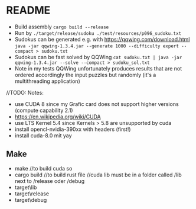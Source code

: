 # README

* Build assembly `cargo build --release`
* Run by `./target/release/sudoku ./test/resources/p096_sudoku.txt`
* Sudokus can be generated e.g. with <https://qqwing.com/download.html> `java -jar qqwing-1.3.4.jar --generate 1000 --difficulty expert --compact > sudoku.txt`
* Sudokus can be fast solved by QQWing `cat sudoku.txt | java -jar qqwing-1.3.4.jar --solve --compact > sudoku_sol.txt`
* Note in my tests QQWing unfortunately produces results that are not ordered accordingly the input puzzles but randomly (it's a multithreading application)

//TODO:
Notes:

- use CUDA 8 since my Grafic card does not support higher versions (compute capability 2.1)
- https://en.wikipedia.org/wiki/CUDA
- use LTS Kernel 5.4 since Kernels > 5.8 are unsupported by cuda
- install opencl-nvidia-390xx with headers (first!) 
- install cuda-8.0 mit yay

## Make
- make    //to build cuda so
- cargo build //to build rust file //cuda lib must be in a folder called /lib  next to /release oder /debug
- target\lib
- target\release
- target\debug
